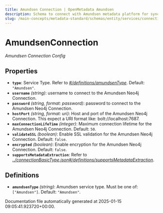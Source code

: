 ```yaml
---
title: Amundsen Connection | OpenMetadata Amundsen
description: Schema to connect with Amundsen metadata platform for syncing assets, lineage, and business glossary terms.
slug: /main-concepts/metadata-standard/schemas/entity/services/connections/metadata/amundsenconnection
---
```


# AmundsenConnection

*Amundsen Connection Config*

## Properties

- **`type`**: Service Type. Refer to *[#/definitions/amundsenType](#definitions/amundsenType)*. Default: `"Amundsen"`.
- **`username`** *(string)*: username to connect to the Amundsen Neo4j Connection.
- **`password`** *(string, format: password)*: password to connect to the Amundsen Neo4j Connection.
- **`hostPort`** *(string, format: uri)*: Host and port of the Amundsen Neo4j Connection. This expect a URI format like: bolt://localhost:7687.
- **`maxConnectionLifeTime`** *(integer)*: Maximum connection lifetime for the Amundsen Neo4j Connection. Default: `50`.
- **`validateSSL`** *(boolean)*: Enable SSL validation for the Amundsen Neo4j Connection. Default: `false`.
- **`encrypted`** *(boolean)*: Enable encryption for the Amundsen Neo4j Connection. Default: `false`.
- **`supportsMetadataExtraction`**: Refer to *[../connectionBasicType.json#/definitions/supportsMetadataExtraction](#/connectionBasicType.json#/definitions/supportsMetadataExtraction)*.
## Definitions

- **`amundsenType`** *(string)*: Amundsen service type. Must be one of: `["Amundsen"]`. Default: `"Amundsen"`.


Documentation file automatically generated at 2025-01-15 09:05:41.923720+00:00.
